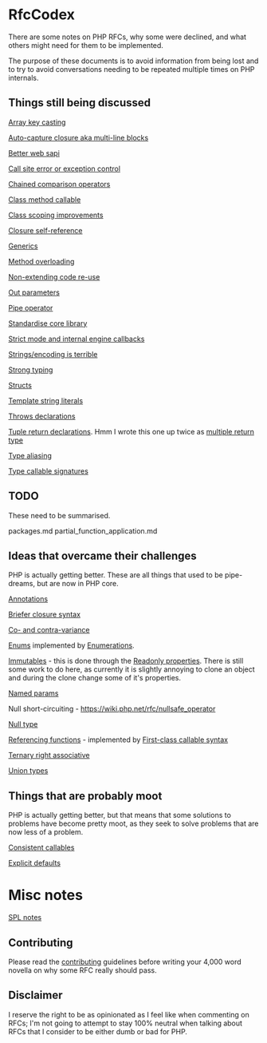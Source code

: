 # RfcCodex

There are some notes on PHP RFCs, why some were declined, and what others might need for them to be implemented.

The purpose of these documents is to avoid information from being lost and to try to avoid conversations needing to be repeated multiple times on PHP internals.

## Things still being discussed 

[Array key casting](https://github.com/Danack/RfcCodex/blob/master/array_key_casting.md)

[Auto-capture closure aka multi-line blocks](https://github.com/Danack/RfcCodex/blob/master/auto_capture_closure.md)

[Better web sapi](https://github.com/Danack/RfcCodex/blob/master/better_web_sapi.md)

[Call site error or exception control](https://github.com/Danack/RfcCodex/blob/master/call_site_error_exception_control.md)

[Chained comparison operators](https://github.com/Danack/RfcCodex/blob/master/chained_comparison_operators.md)

[Class method callable](https://github.com/Danack/RfcCodex/blob/master/class_method_callable.md)

[Class scoping improvements](https://github.com/Danack/RfcCodex/blob/master/class_scoping_improvements.md)

[Closure self-reference](https://github.com/Danack/RfcCodex/blob/master/closure_self_reference.md)

[Generics](https://github.com/Danack/RfcCodex/blob/master/generics.md)

[Method overloading](https://github.com/Danack/RfcCodex/blob/master/method_overloading.md)

[Non-extending code re-use](https://github.com/Danack/RfcCodex/blob/master/non_extending_code_reuse.md)

[Out parameters](https://github.com/Danack/RfcCodex/blob/master/out_parameters.md)

[Pipe operator](https://github.com/Danack/RfcCodex/blob/master/pipe_operator.md)

[Standardise core library](https://github.com/Danack/RfcCodex/blob/master/standardise_core_library.md)

[Strict mode and internal engine callbacks](https://github.com/Danack/RfcCodex/blob/master/engine_strict_mode_interaction.md)

[Strings/encoding is terrible](https://github.com/Danack/RfcCodex/blob/master/strings_and_encoding.md)

[Strong typing](https://github.com/Danack/RfcCodex/blob/master/strong_typing.md)

[Structs](https://github.com/Danack/RfcCodex/blob/master/structs.md)

[Template string literals](https://github.com/Danack/RfcCodex/blob/master/template_literals.md)

[Throws declarations](https://github.com/Danack/RfcCodex/blob/master/throws_declaration.md)

[Tuple return declarations](https://github.com/Danack/RfcCodex/blob/master/tuple_returns.md). Hmm I wrote this one up twice as [multiple return type](multiple_return_type.md)

[Type aliasing](https://github.com/Danack/RfcCodex/blob/master/type_aliasing.md)

[Type callable signatures](https://github.com/Danack/RfcCodex/blob/master/typedef_callables.md)

## TODO

These need to be summarised.

packages.md
partial_function_application.md

## Ideas that overcame their challenges

PHP is actually getting better. These are all things that used to be pipe-dreams, but are now in PHP core. 

[Annotations](https://github.com/Danack/RfcCodex/blob/master/annotations.md)

[Briefer closure syntax](https://github.com/Danack/RfcCodex/blob/master/briefer_closure_syntax.md)

[Co- and contra-variance](https://github.com/Danack/RfcCodex/blob/master/co_and_contra_variance.md)

[Enums](https://github.com/Danack/RfcCodex/blob/master/enums.md) implemented by [Enumerations](https://wiki.php.net/rfc/enumerations).

[Immutables](https://github.com/Danack/RfcCodex/blob/master/immutable.md) - this is done through the [Readonly properties](https://wiki.php.net/rfc/readonly_properties_v2). There is still some work to do here, as currently it is slightly annoying to clone an object and during the clone change some of it's properties.

[Named params](https://github.com/Danack/RfcCodex/blob/master/named_params.md)

Null short-circuiting - https://wiki.php.net/rfc/nullsafe_operator

[Null type](https://github.com/Danack/RfcCodex/blob/master/null_type.md)

[Referencing functions](https://github.com/Danack/RfcCodex/blob/master/referencing_functions.md) - implemented by [First-class callable syntax](https://wiki.php.net/rfc/first_class_callable_syntax)

[Ternary right associative](https://github.com/Danack/RfcCodex/blob/master/ternary_operator_right_associative.md)

[Union types](https://github.com/Danack/RfcCodex/blob/master/union_types.md)

## Things that are probably moot

PHP is actually getting better, but that means that some solutions to problems have become pretty moot, as they seek to solve problems that are now less of a problem.

[Consistent callables](https://github.com/Danack/RfcCodex/blob/master/consistent_callables.md)

[Explicit defaults](https://github.com/Danack/RfcCodex/blob/master/explicit_defaults.md)

# Misc notes

[SPL notes](https://github.com/Danack/RfcCodex/blob/master/spl_summary.md)

## Contributing

Please read the [contributing](https://github.com/Danack/RfcCodex/blob/master/CONTRIBUTING.md) guidelines before writing your 4,000 word novella on why some RFC really should pass.

## Disclaimer

I reserve the right to be as opinionated as I feel like when commenting on RFCs; I'm not going to attempt to stay 100% neutral when talking about RFCs that I consider to be either dumb or bad for PHP.
